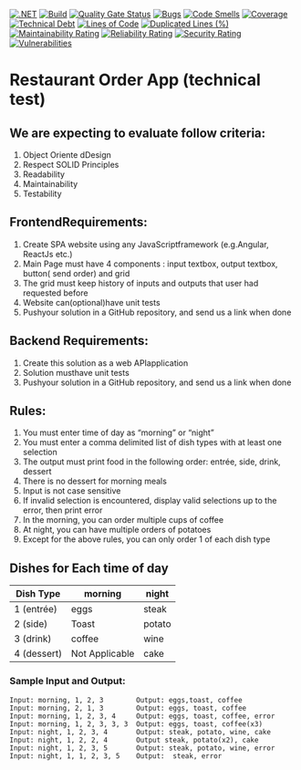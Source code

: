[![.NET](https://github.com/matheus-vieira/restaurant-order-app/actions/workflows/dotnet.yml/badge.svg)](https://github.com/matheus-vieira/restaurant-order-app/actions/workflows/dotnet.yml)
[![Build](https://github.com/matheus-vieira/restaurant-order-app/actions/workflows/build.yml/badge.svg)](https://github.com/matheus-vieira/restaurant-order-app/actions/workflows/build.yml)
[![Quality Gate Status](https://sonarcloud.io/api/project_badges/measure?project=matheus-vieira_restaurant-order-app&metric=alert_status)](https://sonarcloud.io/dashboard?id=matheus-vieira_restaurant-order-app)
[![Bugs](https://sonarcloud.io/api/project_badges/measure?project=matheus-vieira_restaurant-order-app&metric=bugs)](https://sonarcloud.io/dashboard?id=matheus-vieira_restaurant-order-app)
[![Code Smells](https://sonarcloud.io/api/project_badges/measure?project=matheus-vieira_restaurant-order-app&metric=code_smells)](https://sonarcloud.io/dashboard?id=matheus-vieira_restaurant-order-app)
[![Coverage](https://sonarcloud.io/api/project_badges/measure?project=matheus-vieira_restaurant-order-app&metric=coverage)](https://sonarcloud.io/dashboard?id=matheus-vieira_restaurant-order-app)
[![Technical Debt](https://sonarcloud.io/api/project_badges/measure?project=matheus-vieira_restaurant-order-app&metric=sqale_index)](https://sonarcloud.io/dashboard?id=matheus-vieira_restaurant-order-app)
[![Lines of Code](https://sonarcloud.io/api/project_badges/measure?project=matheus-vieira_restaurant-order-app&metric=ncloc)](https://sonarcloud.io/dashboard?id=matheus-vieira_restaurant-order-app)
[![Duplicated Lines (%)](https://sonarcloud.io/api/project_badges/measure?project=matheus-vieira_restaurant-order-app&metric=duplicated_lines_density)](https://sonarcloud.io/dashboard?id=matheus-vieira_restaurant-order-app)
[![Maintainability Rating](https://sonarcloud.io/api/project_badges/measure?project=matheus-vieira_restaurant-order-app&metric=sqale_rating)](https://sonarcloud.io/dashboard?id=matheus-vieira_restaurant-order-app)
[![Reliability Rating](https://sonarcloud.io/api/project_badges/measure?project=matheus-vieira_restaurant-order-app&metric=reliability_rating)](https://sonarcloud.io/dashboard?id=matheus-vieira_restaurant-order-app)
[![Security Rating](https://sonarcloud.io/api/project_badges/measure?project=matheus-vieira_restaurant-order-app&metric=security_rating)](https://sonarcloud.io/dashboard?id=matheus-vieira_restaurant-order-app)
[![Vulnerabilities](https://sonarcloud.io/api/project_badges/measure?project=matheus-vieira_restaurant-order-app&metric=vulnerabilities)](https://sonarcloud.io/dashboard?id=matheus-vieira_restaurant-order-app)


# Restaurant Order App (technical test)

## We are expecting to evaluate follow criteria:

1. Object Oriente dDesign
2. Respect SOLID Principles
3. Readability
4. Maintainability
5. Testability

## FrontendRequirements:

1. Create SPA website using any JavaScriptframework (e.g.Angular, ReactJs etc.)
2. Main Page must have 4 components :  input textbox, output textbox, button( send order) and grid
3. The grid must keep history of inputs and outputs that user had requested before
4. Website can(optional)have unit tests 
5. Pushyour solution in a GitHub repository, and send us a link when done

## Backend Requirements:

1. Create this solution as a web APIapplication
2. Solution musthave unit tests
3. Pushyour solution in a GitHub repository, and send us a link when done

## Rules:

1. You must enter time of day as “morning” or “night”
2. You must enter a comma delimited list of dish types with at least one selection
3. The output must print food in the following order: entrée, side, drink, dessert
4. There is no dessert for morning meals
5. Input is not case sensitive
6. If invalid selection is encountered, display valid selections up to the error, then print error
7. In the morning, you can order multiple cups of coffee
8. At night, you can have multiple orders of potatoes
9. Except for the above rules, you can only order 1 of each dish type

## Dishes for Each time of day

| Dish Type   | morning        | night  |
|-------------|----------------|--------|
| 1 (entrée)  | eggs           | steak  |
| 2 (side)    | Toast          | potato |
| 3 (drink)   | coffee         | wine   |
| 4 (dessert) | Not Applicable | cake   |

### Sample Input and Output:

```text
Input: morning, 1, 2, 3        Output: eggs,toast, coffee
Input: morning, 2, 1, 3        Output: eggs, toast, coffee
Input: morning, 1, 2, 3, 4     Output: eggs, toast, coffee, error
Input: morning, 1, 2, 3, 3, 3  Output: eggs, toast, coffee(x3)
Input: night, 1, 2, 3, 4       Output: steak, potato, wine, cake
Input: night, 1, 2, 2, 4       Output steak, potato(x2), cake
Input: night, 1, 2, 3, 5       Output: steak, potato, wine, error
Input: night, 1, 1, 2, 3, 5    Output:  steak, error
```
